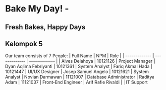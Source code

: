 # Bake My Day! - 
## Fresh Bakes, Happy Days 

## Kelompok 5 
Our team consists of 7 People:
| Full Name  | NPM | Role |
| ------------- | ------------- | ------------- |
| Alves Delahoya  | 10121126  | Project Manager
| Dyan Aqlima Febriyanti  | 10121361 |  System Analyst
| Fariq Akmal Hada  | 10121447 | UI/UX Designer
| Josep Samuel Angelo  | 10121621 | System Analyst
| Novian Darmawan	 | 11121007 | Database Administrator
| Raditya Adam | 11121037 | Front-End Engineer
| Arif Rafie Rivaldi  |  | IT Support
